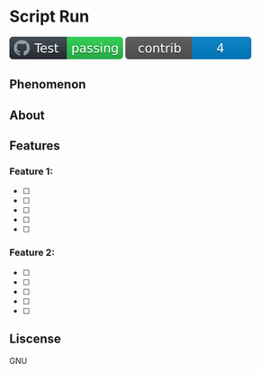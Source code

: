 # Script Run

![Contributors](svg_img/test.svg) ![BuildStatus](svg_img/contrib.svg)

## Phenomenon

## About

## Features

### Feature 1: 
* [ ] 
* [ ] 
* [ ] 
* [ ] 
* [ ] 

### Feature 2: 
* [ ] 
* [ ] 
* [ ] 
* [ ] 
* [ ] 

## Liscense
GNU

